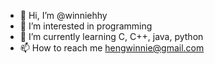 - 👋 Hi, I’m @winniehhy
- 👀 I’m interested in programming
- 🌱 I’m currently learning C, C++, java, python
- 📫 How to reach me hengwinnie@gmail.com


<!---
winniehhy/winniehhy is a ✨ special ✨ repository because its `README.md` (this file) appears on your GitHub profile.
You can click the Preview link to take a look at your changes.
--->
